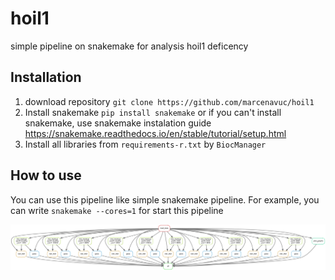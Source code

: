 # hoil1
simple pipeline on snakemake for analysis hoil1 deficency

## Installation
1) download repository  `git clone https://github.com/marcenavuc/hoil1`
2) Install snakemake `pip install snakemake` or 
if you can't install snakemake, use snakemake instalation guide
 https://snakemake.readthedocs.io/en/stable/tutorial/setup.html
3) Install all libraries from `requirements-r.txt` by `BiocManager`

## How to use
You can use this pipeline like simple snakemake pipeline.
For example, you can write `snakemake --cores=1` for start this pipeline

![Alt text](./dag.svg)